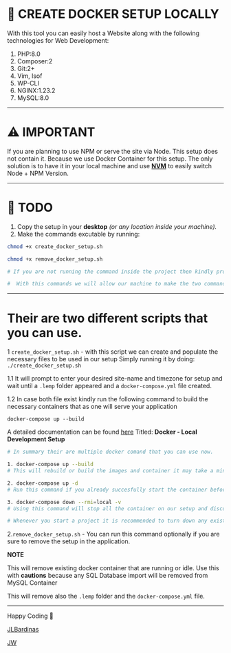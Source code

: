 # 🐳 CREATE DOCKER SETUP LOCALLY
With this tool you can easily host a Website along with the following technologies for Web Development:
1. PHP:8.0
2. Composer:2
3. Git:2+
4. Vim, lsof
5. WP-CLI
6. NGINX:1.23.2
7. MySQL:8.0

---
# __⚠️ IMPORTANT__

If you are planning to use NPM or serve the site via Node. This setup does not contain it. Because we use Docker Container for this setup. The only solution is to have it in your local machine and use [__NVM__](https://github.com/nvm-sh/nvm) to easily switch Node + NPM Version.

---

# __📝 TODO__

1. Copy the setup in your __desktop__ _(or any location inside your machine)._
2. Make the commands  excutable by running:
```bash
chmod +x create_docker_setup.sh

chmod +x remove_docker_setup.sh

# If you are not running the command inside the project then kindly provide the necessary absolute path to target it properly.

#  With this commands we will allow our machine to make the two command executable.
```

---
# Their are two different scripts that you can use.

1 ```create_docker_setup.sh``` - with this script we can create and populate the necessary files to be used in our setup
Simply running it by doing:
```./create_docker_setup.sh```

1.1 It will prompt to enter your desired site-name and timezone for setup and wait until a ```.lemp``` folder appeared and a ```docker-compose.yml``` file created.

1.2 In case both file exist kindly run the following command to build the necessary containers that as one will serve your application

``` docker-compose up --build ```

A detailed documentation can be found [here](https://app.clickup.com/6901085/docs/6jkax-2466) Titled: __Docker - Local Development Setup__

```bash
# In summary their are multiple docker comand that you can use now.

1. docker-compose up --build
# This will rebuild or build the images and container it may take a minute depending on your machine

2. docker-compose up -d
# Run this command if you already succesfully start the container before. Using the following command will run the docker-compose application in foreground. You can't analyze the each container running state with this command

3. docker-compose down --rmi=local -v
# Using this command will stop all the container on our setup and disconnect the network to the localmachine including the docker volumes which are the stored memory of each containers

# Whenever you start a project it is recommended to turn down any existing running setup because it will conflict on our host port available example: port 80 in web server. (nginx)

```



2.```remove_docker_setup.sh``` - You can run this command optionally if you are sure to remove the setup in the application.

__NOTE__

This will remove existing docker container that are running or idle. Use this with __cautions__ because any SQL Database import will be removed from MySQL Container

This will remove also the ```.lemp``` folder and the ```docker-compose.yml``` file.

---

Happy Coding 🙂

[JLBardinas](www.jlbardinas.com)

[JW]()